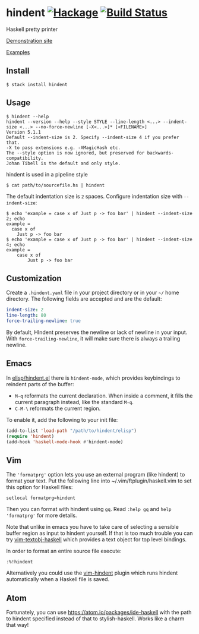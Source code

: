 # hindent [![Hackage](https://img.shields.io/hackage/v/hindent.svg?style=flat)](https://hackage.haskell.org/package/hindent) [![Build Status](https://travis-ci.org/chrisdone/hindent.png)](https://travis-ci.org/chrisdone/hindent)

Haskell pretty printer

[Demonstration site](http://chrisdone.com/hindent/)

[Examples](https://github.com/chrisdone/hindent/blob/master/TESTS.md)

## Install

    $ stack install hindent

## Usage

    $ hindent --help
    hindent --version --help --style STYLE --line-length <...> --indent-size <...> --no-force-newline [-X<...>]* [<FILENAME>]
    Version 5.1.1
    Default --indent-size is 2. Specify --indent-size 4 if you prefer that.
    -X to pass extensions e.g. -XMagicHash etc.
    The --style option is now ignored, but preserved for backwards-compatibility.
    Johan Tibell is the default and only style.

hindent is used in a pipeline style

    $ cat path/to/sourcefile.hs | hindent

The default indentation size is `2` spaces. Configure indentation size with `--indent-size`:

    $ echo 'example = case x of Just p -> foo bar' | hindent --indent-size 2; echo
    example =
      case x of
        Just p -> foo bar
    $ echo 'example = case x of Just p -> foo bar' | hindent --indent-size 4; echo
    example =
        case x of
            Just p -> foo bar

## Customization

Create a `.hindent.yaml` file in your project directory or in your
`~/` home directory. The following fields are accepted and are the
default:

``` yaml
indent-size: 2
line-length: 80
force-trailing-newline: true
```

By default, HIndent preserves the newline or lack of newline in your input. With `force-trailing-newline`, it will make sure there is always a trailing newline.

## Emacs

In
[elisp/hindent.el](https://github.com/chrisdone/hindent/blob/master/elisp/hindent.el)
there is `hindent-mode`, which provides keybindings to reindent parts of the
buffer:

- `M-q` reformats the current declaration.  When inside a comment, it fills the
  current paragraph instead, like the standard `M-q`.
- `C-M-\` reformats the current region.

To enable it, add the following to your init file:

```lisp
(add-to-list 'load-path "/path/to/hindent/elisp")
(require 'hindent)
(add-hook 'haskell-mode-hook #'hindent-mode)
```

## Vim

The `'formatprg'` option lets you use an external program (like
hindent) to format your text. Put the following line into
~/.vim/ftplugin/haskell.vim to set this option for Haskell files:

    setlocal formatprg=hindent

Then you can format with hindent using `gq`. Read `:help gq` and `help
'formatprg'` for more details.

Note that unlike in emacs you have to take care of selecting a
sensible buffer region as input to hindent yourself. If that is too
much trouble you can try
[vim-textobj-haskell](https://github.com/gilligan/vim-textobj-haskell)
which provides a text object for top level bindings.

In order to format an entire source file execute:

    :%!hindent

Alternatively you could use the
[vim-hindent](https://github.com/alx741/vim-hindent) plugin which runs hindent
automatically when a Haskell file is saved.

## Atom

Fortunately, you can use https://atom.io/packages/ide-haskell with the
path to hindent specified instead of that to stylish-haskell. Works
like a charm that way!
